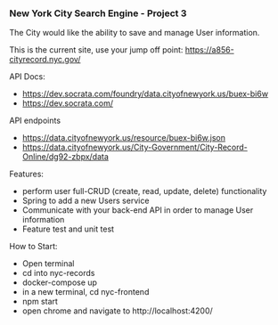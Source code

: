 ### New York City Search Engine - Project 3

The City would like the ability to save and manage User information. 

This is the current site, use your jump off point:
https://a856-cityrecord.nyc.gov/


API Docs:

- https://dev.socrata.com/foundry/data.cityofnewyork.us/buex-bi6w
- https://dev.socrata.com/

API endpoints

- https://data.cityofnewyork.us/resource/buex-bi6w.json
- https://data.cityofnewyork.us/City-Government/City-Record-Online/dg92-zbpx/data


Features:
- perform user full-CRUD (create, read, update, delete) functionality
- Spring to add a new Users service
- Communicate with your back-end API in order to manage User information
- Feature test and unit test


How to Start:
- Open terminal
- cd into nyc-records 
- docker-compose up
- in a new terminal, cd nyc-frontend
- npm start
- open chrome and navigate to http://localhost:4200/